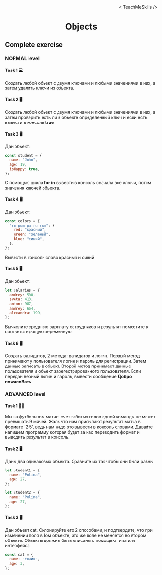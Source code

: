 <p align='right'>< TeachMeSkills /></p>
<h1 align='center'>Objects</h1>

## Complete exercise

### NORMAL level

#### Task 1 💻

Создать любой обьект с двумя ключами и любыми значениями в них, а затем удалить ключи из обьекта.

#### Task 2 🖥

Создать любой обьект с двумя ключами и любыми значениями в них, а затем проверить есть ли в обьекте определенный ключ и если есть вывести в консоль **true**

#### Task 3 🖥

Дан обьект:

```javascript
const student = {
  name: "John",
  age: 19,
  isHappy: true,
};
```

C помощью цикла **for in** вывести в консоль сначала все ключи, потом значения ключей обьекта.

#### Task 4 🖥

Дан обьект:

```javascript
const colors = {
  "ru pum pu ru rum": {
    red: "красный",
    green: "зеленый",
    blue: "синий",
  },
};
```

Вывести в консоль слово красный и синий

#### Task 5 🖥

Дан обьект:

```javascript
let salaries = {
  andrey: 500,
  sveta: 413,
  anton: 987,
  andrey: 664,
  alexandra: 199,
};
```

Вычислите среднюю зарплату сотрудников и результат поместите в соответствующую переменную

#### Task 6 🖥

Создать валидатор, 2 метода: валидатор и логин. Первый метод принимают у пользователя логин и пароль для регистрации. Затем данные записать в обьект.
Второй метод принимает данные пользователя и объект зарегестрированного пользователя. Если передан верный логин и пароль, вывести сообщение **Добро пожалоВать**.

### ADVANCED level

#### Task 1 👨‍🏫

Мы на футбольном матче, счет забитых голов одной команды не может превышать 9 мячей. Жаль что нам присылают результат матча в формате '2:5', ведь нам надо это вывести в консоль словами. Давайте напишем программу которая будет за нас переводить формат и выводить результат в консоль.

#### Task 2 🖥

Даны два одинаковых обьекта. Сравните их так чтобы они были равны

```javascript
let student1 = {
  name: "Polina",
  age: 27,
};

let student2 = {
  name: "Polina",
  age: 27,
};
```

#### Task 3 🖥

Дан объект cat. Склонируйте его 2 способами, и подтвердите, что при изменении поля в 1ом объекте, это же поле не меняется во втором объекте. Объекты должны быть описаны с помощью типа или интерфейса

```javascript
const cat = {
  name: "Енчик",
  age: 3,
};
```
